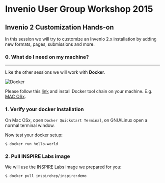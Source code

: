 # Invenio User Group Workshop 2015

## Invenio 2 Customization Hands-on

In this session we will try to customize an Invenio 2.x installation by adding new formats, pages, submissions and more.


### 0. What do I need on my machine?
--------------------------------

Like the other sessions we will work with **Docker**.

![Docker](https://www.docker.com/sites/all/themes/docker/assets/images/logo.png)

Please follow this [link](https://www.docker.com) and install Docker tool chain on your machine. E.g. [MAC OSx](
https://www.docker.com/toolbox).


### 1. Verify your docker installation

On Mac OSx, open `Docker Quickstart Terminal`, on GNU/Linux open a normal terminal window.

Now test your docker setup:

    $ docker run hello-world

### 2. Pull INSPIRE Labs image

We will use the INSPIRE Labs image we prepared for you:


    $ docker pull inspirehep/inspire:demo
